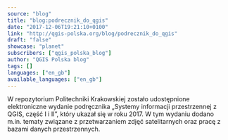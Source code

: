 ```yaml
---
source: "blog"
title: "blog:podrecznik_do_qgis"
date: "2017-12-06T19:21:10+0100"
link: "http://qgis-polska.org/blog/podrecznik_do_qgis"
draft: "false"
showcase: "planet"
subscribers: ["qgis_polska_blog"]
author: "QGIS Polska blog"
tags: []
languages: ["en_gb"]
available_languages: ["en_gb"]
---
```


W repozytorium Politechniki Krakowskiej zostało udostępnione elektroniczne wydanie podręcznika „Systemy informacji przestrzennej z QGIS, część I i II”, który ukazał się w roku 2017. W tym wydaniu dodano m.in. tematy związane z przetwarzaniem zdjęć satelitarnych oraz pracę z bazami danych przestrzennych.
